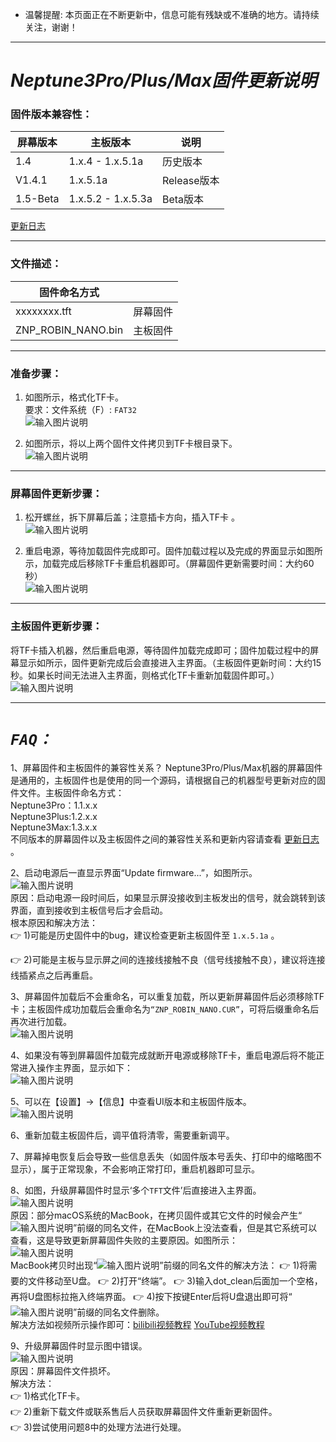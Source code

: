 - 温馨提醒: 本页面正在不断更新中，信息可能有残缺或不准确的地方。请持续关注，谢谢！ 

---
# **_Neptune3Pro/Plus/Max固件更新说明_**

### 固件版本兼容性：    
| 屏幕版本      |      主板版本            |          说明           |
|------------|-------------------------------------|------------|
| 1.4       |      1.x.4 - 1.x.5.1a          |   历史版本      |
| V1.4.1       |      1.x.5.1a          |   Release版本  |
| 1.5-Beta  |      1.x.5.2 - 1.x.5.3a           |  Beta版本   |
    
[更新日志](https://github.com/NARUTOfzr/Neptune_3_Pro_Plus_Max/blob/main/Update%20log.md)

---    
### 文件描述： 

| 固件命名方式|            |
|------------|-------------------------------------|
| xxxxxxxx.tft       |      屏幕固件          |
| ZNP_ROBIN_NANO.bin |      主板固件           |

   

---    
### 准备步骤：    
1.  如图所示，格式化TF卡。      
    要求：文件系统（F）: `FAT32`      
![输入图片说明](Pic/image1.png)      

2.  如图所示，将以上两个固件文件拷贝到TF卡根目录下。    
![输入图片说明](Pic/image3.png)

---  
### 屏幕固件更新步骤：    
1. 松开螺丝，拆下屏幕后盖；注意插卡方向，插入TF卡 。      
![输入图片说明](Pic/image4.png)  

2. 重启电源，等待加载固件完成即可。固件加载过程以及完成的界面显示如图所示，加载完成后移除TF卡重启机器即可。（屏幕固件更新需要时间：大约60秒）  
![输入图片说明](Pic/image5-2.png)


---  
### 主板固件更新步骤：    
将TF卡插入机器，然后重启电源，等待固件加载完成即可；固件加载过程中的屏幕显示如所示，固件更新完成后会直接进入主界面。（主板固件更新时间：大约15秒。如果长时间无法进入主界面，则格式化TF卡重新加载固件即可。）  
![输入图片说明](Pic/image6.png)


---  
# **_`FAQ：`_** 
1、屏幕固件和主板固件的兼容性关系？ 
Neptune3Pro/Plus/Max机器的屏幕固件是通用的，主板固件也是使用的同一个源码，请根据自己的机器型号更新对应的固件文件。主板固件命名方式：    
Neptune3Pro：1.1.x.x    
Neptune3Plus:1.2.x.x   
Neptune3Max:1.3.x.x    
不同版本的屏幕固件以及主板固件之间的兼容性关系和更新内容请查看 [更新日志](https://github.com/NARUTOfzr/Neptune_3_Pro_Plus_Max/blob/main/Update%20log.md) 。

2、启动电源后一直显示界面“Update firmware...”，如图所示。    
![输入图片说明](Pic/image6-1.png)    
原因：启动电源一段时间后，如果显示屏没接收到主板发出的信号，就会跳转到该界面，直到接收到主板信号后才会启动。    
根本原因和解决方法：    
 :point_right: 1)可能是历史固件中的bug，建议检查更新主板固件至 `1.x.5.1a` 。    

 :point_right: 2)可能是主板与显示屏之间的连接线接触不良（信号线接触不良），建议将连接线插紧点之后再重启。    
    
3、屏幕固件加载后不会重命名，可以重复加载，所以更新屏幕固件后必须移除TF卡；主板固件成功加载后会重命名为`“ZNP_ROBIN_NANO.CUR”`，可将后缀重命名后再次进行加载。  
![输入图片说明](Pic/image7.png)

4、如果没有等到屏幕固件加载完成就断开电源或移除TF卡，重启电源后将不能正常进入操作主界面，显示如下：  
![输入图片说明](Pic/image7-1.png)

5、可以在【设置】→【信息】中查看UI版本和主板固件版本。  
![输入图片说明](Pic/image7-3.png)

6、重新加载主板固件后，调平值将清零，需要重新调平。  

7、屏幕掉电恢复后会导致一些信息丢失（如固件版本号丢失、打印中的缩略图不显示），属于正常现象，不会影响正常打印，重启机器即可显示。    

8、如图，升级屏幕固件时显示‘多个`TFT`文件’后直接进入主界面。    
![输入图片说明](Pic/image8-1.png)    
原因：部分macOS系统的MacBook，在拷贝固件或其它文件的时候会产生“![输入图片说明](Pic/image9-1.png)”前缀的同名文件，在MacBook上没法查看，但是其它系统可以查看，这是导致更新屏幕固件失败的主要原因。如图所示：    
![输入图片说明](Pic/image9-2.png)     
MacBook拷贝时出现“![输入图片说明](Pic/image9-1.png)”前缀的同名文件的解决方法： :point_right: 1)将需要的文件移动至U盘。 :point_right: 2)打开“终端”。  :point_right: 3)输入dot_clean后面加一个空格，再将U盘图标拉拖入终端界面。 :point_right: 4)按下按键Enter后将U盘退出即可将“![输入图片说明](Pic/image9-1.png)”前缀的同名文件删除。    
解决方法如视频所示操作即可：[bilibili视频教程](https://www.bilibili.com/video/BV1Lv4y1C7Qz/?share_source=copy_web&vd_source=39af2b2e9e60f33607226e91f3f17001) [YouTube视频教程](https://youtu.be/mdb4PTPlJh4)    

9、升级屏幕固件时显示图中错误。    
![输入图片说明](Pic/image8-2.png)   
原因：屏幕固件文件损坏。     
解决方法：    
     :point_right: 1)格式化TF卡。    
     :point_right: 2)重新下载文件或联系售后人员获取屏幕固件文件重新更新固件。    
     :point_right: 3)尝试使用问题8中的处理方法进行处理。    





